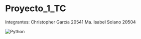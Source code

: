 # Proyecto_1_TC
Integrantes: 
      Christopher García 20541
      Ma. Isabel Solano 20504

![Python](http://ForTheBadge.com/images/badges/made-with-python.svg)
